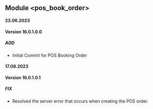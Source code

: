 ## Module <pos_book_order>

#### 23.06.2023
#### Version 16.0.1.0.0
##### ADD
- Initial Commit for POS Booking Order

#### 17.08.2023
#### Version 16.0.1.0.1
##### FIX
- Resolved the server error that occurs when creating the POS order.
